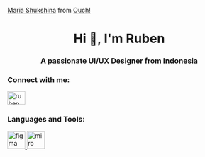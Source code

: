 <a href="https://icons8.com/illustrations/author/5eb29f8301d0360018f18b01">Maria Shukshina</a> from <a href="https://icons8.com/illustrations">Ouch!</a>

<h1 align="center">Hi 👋, I'm Ruben</h1>
<h3 align="center">A passionate UI/UX Designer from Indonesia</h3>

<h3 align="left">Connect with me:</h3>
<p align="left">
<a href="https://instagram.com/ruben_bethel" target="blank"><img align="center" src="https://raw.githubusercontent.com/rahuldkjain/github-profile-readme-generator/master/src/images/icons/Social/instagram.svg" alt="ruben_bethel" height="30" width="40" /></a>
</p>

<h3 align="left">Languages and Tools:</h3>
<p align="left"> <a href="https://www.figma.com/" target="_blank" rel="noreferrer"> <img src="https://www.vectorlogo.zone/logos/figma/figma-icon.svg" alt="figma" width="40" height="40"/> </a>
<a href="https://miro.com/" target="_blank" rel="noreferrer"> <img src="https://github.com/simple-icons/simple-icons/blob/master/icons/miro.svg" alt="miro" width="40" height="40"/> </a> </p>
